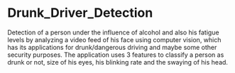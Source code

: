 # Drunk_Driver_Detection
Detection of a person under the influence of alcohol and also his fatigue levels by analyzing a video feed of his face using computer vision, which has its applications for drunk/dangerous driving and maybe some other security purposes. The application uses 3 features to classify a person as drunk or not, size of his eyes, his blinking rate and the swaying of his head.
